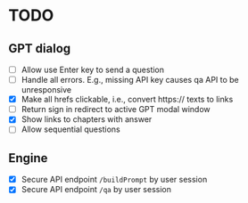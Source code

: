 # TODO

## GPT dialog

- [ ] Allow use Enter key to send a question
- [ ] Handle all errors. E.g., missing API key causes qa API to be unresponsive
- [X] Make all hrefs clickable, i.e., convert https:// texts to links
- [ ] Return sign in redirect to active GPT modal window
- [X] Show links to chapters with answer
- [ ] Allow sequential questions

## Engine

- [X] Secure API endpoint `/buildPrompt` by user session
- [X] Secure API endpoint `/qa` by user session
